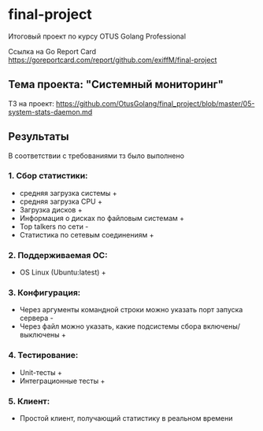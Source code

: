 # final-project

Итоговый проект по курсу OTUS Golang Professional

Ссылка на Go Report Card https://goreportcard.com/report/github.com/exiffM/final-project

## Тема проекта: "Системный мониторинг"
ТЗ на проект: https://github.com/OtusGolang/final_project/blob/master/05-system-stats-daemon.md

## Результаты
В соответствии с требованиями тз было выполнено
### 1. Сбор статистики:
- средняя загрузка системы +
- средняя загрузка CPU +
- Загрузка дисков +
- Информация о дисках по файловым системам +
- Top talkers по сети -
- Статистика по сетевым соединениям +
### 2. Поддерживаемая ОС:
- OS Linux (Ubuntu:latest) +
### 3. Конфигурация:
- Через аргументы командной строки можно указать порт запуска сервера -
- Через файл можно указать, какие подсистемы сбора включены/выключены +
### 4. Тестирование:
- Unit-тесты +
- Интеграционные тесты +
### 5. Клиент:
- Простой клиент, получающий статистику в реальном времени
